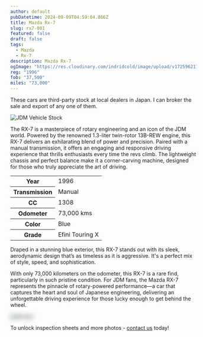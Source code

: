 ```yaml
---
author: default
pubDatetime: 2024-09-09T04:59:04.866Z
title: Mazda Rx-7
slug: rx7-001
featured: false
draft: false
tags:
  - Mazda
  - Rx-7
description: Mazda Rx-7
ogImage: "https://res.cloudinary.com/indridcold/image/upload/v1725962110/JDM/fiwquov1l44spouekmvv.webp"
reg: "1996"
fob: "37,500"
miles: "73,000"
---
```

These cars are third-party stock at local dealers in Japan. I can broker the sale and export of any one of them.

![JDM Vehicle Stock](https://res.cloudinary.com/indridcold/image/upload/v1725962110/JDM/fiwquov1l44spouekmvv.webp)

The RX-7 is a masterpiece of rotary engineering and an icon of the JDM world. Powered by the renowned 1.3-liter twin-rotor 13B-REW engine, this RX-7 delivers an exhilarating blend of power and precision. Paired with a manual transmission, it offers an engaging and responsive driving experience that thrills enthusiasts every time the revs climb. The lightweight chassis and perfect balance make it a corner-carving machine, designed for those who truly appreciate the art of driving.

<table>
  <tr>
    <th>Year</th>
    <td>1996</td>
  </tr>
  <tr>
    <th>Transmission</th>
    <td>Manual</td>
  </tr>
  <tr>
    <th>CC</th>
    <td>1308</td>
  </tr>
    <tr>
    <th>Odometer</th>
    <td>73,000 kms</td>
  </tr>
      <tr>
    <th>Color</th>
    <td>Blue</td>
  </tr>
      <tr>
    <th>Grade</th>
    <td>Efini Touring X</td>
</table>

Draped in a stunning blue exterior, this RX-7 stands out with its sleek, aerodynamic design that’s as timeless as it is aggressive. It's a perfect mix of style, speed, and sophistication.

With only 73,000 kilometers on the odometer, this RX-7 is a rare find, particularly in such pristine condition. For JDM fans, the Mazda RX-7 represents the pinnacle of rotary-powered performance—a car that captures the heart and soul of Japanese engineering, delivering an unforgettable driving experience for those lucky enough to get behind the wheel.
                          
<img src="https://res.cloudinary.com/indridcold/image/upload/v1725784389/JDM/mol3ngb4ma2yy1rxgwj8.webp" alt="Alt text" style="filter: blur(7px);">

To unlock inspection sheets and more photos - [contact us](../../contact) today!